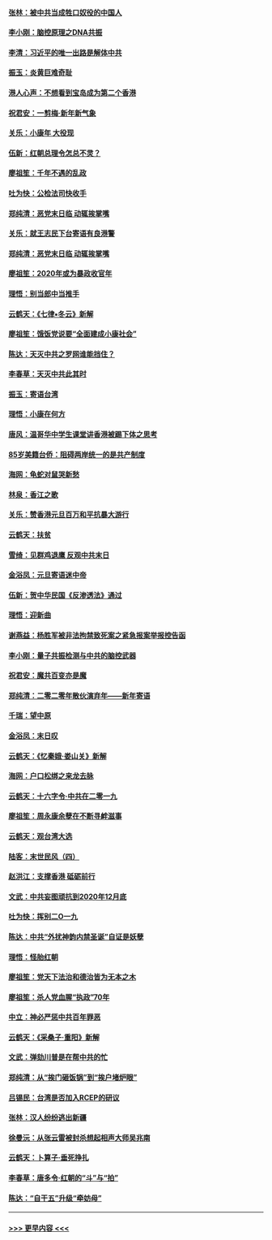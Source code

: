 #### [张林：被中共当成牲口奴役的中国人](../pages/nsc993/n11782397.md?t=01110855) 
#### [李小刚：脑控原理之DNA共振](../pages/nsc993/n11780962.md?t=01110855) 
#### [李清：习近平的唯一出路是解体中共](../pages/nsc993/n11780866.md?t=01110855) 
#### [振玉：炎黄巨难奇耻](../pages/nsc993/n11779632.md?t=01110855) 
#### [港人心声：不想看到宝岛成为第二个香港](../pages/nsc993/n11778817.md?t=01110855) 
#### [祝君安：一剪梅‧新年新气象](../pages/nsc993/n11776340.md?t=01110855) 
#### [关乐：小康年 大役现](../pages/nsc993/n11774213.md?t=01110855) 
#### [伍新：红朝总理令怎总不灵？](../pages/nsc993/n11770813.md?t=01110855) 
#### [廖祖笙：千年不遇的乱政](../pages/nsc993/n11770373.md?t=01110855) 
#### [吐为快：公检法司快收手](../pages/nsc993/n11770359.md?t=01110855) 
#### [郑纯清：恶党末日临 动辄挨掌嘴](../pages/nsc993/n11769912.md?t=01110855) 
#### [关乐：就王志民下台寄语有良港警](../pages/nsc993/n11769903.md?t=01110855) 
#### [郑纯清：恶党末日临 动辄挨掌嘴](../pages/nsc993/n11769356.md?t=01110855) 
#### [廖祖笙：2020年或为暴政收官年](../pages/nsc993/n11768216.md?t=01110855) 
#### [理悟：别当郎中当推手](../pages/nsc993/n11768243.md?t=01110855) 
#### [云鹤天：《七律▪冬云》新解](../pages/nsc993/n11768204.md?t=01110855) 
#### [廖祖笙：饿饭党说要“全面建成小康社会”](../pages/nsc993/n11767482.md?t=01110855) 
#### [陈达：天灭中共之罗网谁能挡住？](../pages/nsc993/n11767465.md?t=01110855) 
#### [李春草：天灭中共此其时](../pages/nsc993/n11767452.md?t=01110855) 
#### [振玉：寄语台湾](../pages/nsc993/n11767432.md?t=01110855) 
#### [理悟：小康在何方](../pages/nsc993/n11767394.md?t=01110855) 
#### [唐风：温哥华中学生课堂讲香港被踢下体之思考](../pages/nsc993/n11766848.md?t=01110855) 
#### [85岁美籍台侨：阻碍两岸统一的是共产制度](../pages/nsc993/n11765043.md?t=01110855) 
#### [海网：龟蛇对鼠哭新愁](../pages/nsc993/n11764895.md?t=01110855) 
#### [林泉：香江之歌](../pages/nsc993/n11764415.md?t=01110855) 
#### [关乐：赞香港元旦百万和平抗暴大游行](../pages/nsc993/n11764382.md?t=01110855) 
#### [云鹤天：扶贫](../pages/nsc993/n11764245.md?t=01110855) 
#### [雪绮：见群鸡退鹰  反观中共末日](../pages/nsc993/n11762112.md?t=01110855) 
#### [金浴凤：元旦寄语迷中帝](../pages/nsc993/n11761788.md?t=01110855) 
#### [伍新：贺中华民国《反渗透法》通过](../pages/nsc993/n11761994.md?t=01110855) 
#### [理悟：迎新曲](../pages/nsc993/n11761152.md?t=01110855) 
#### [谢燕益：杨胜军被非法拘禁致死案之紧急报案举报控告函](../pages/nsc993/n11756134.md?t=01110855) 
#### [李小刚：量子共振检测与中共的脑控武器](../pages/nsc993/n11754518.md?t=01110855) 
#### [祝君安：魔共百变亦是魔](../pages/nsc993/n11754469.md?t=01110855) 
#### [郑纯清：二零二零年散伙演弃年——新年寄语](../pages/nsc993/n11754195.md?t=01110855) 
#### [千瑞：望中原](../pages/nsc993/n11754159.md?t=01110855) 
#### [金浴凤：末日叹](../pages/nsc993/n11752359.md?t=01110855) 
#### [云鹤天：《忆秦娥‧娄山关》新解](../pages/nsc993/n11752348.md?t=01110855) 
#### [海网：户口松绑之来龙去脉](../pages/nsc993/n11752328.md?t=01110855) 
#### [云鹤天：十六字令‧中共在二零一九](../pages/nsc993/n11752305.md?t=01110855) 
#### [廖祖笙：周永康余孽在不断寻衅滋事](../pages/nsc993/n11751013.md?t=01110855) 
#### [云鹤天：观台湾大选](../pages/nsc993/n11751007.md?t=01110855) 
#### [陆客：末世民风（四）](../pages/nsc993/n11749203.md?t=01110855) 
#### [赵洪江：支撑香港 砥砺前行](../pages/nsc993/n11748482.md?t=01110855) 
#### [文武：中共妄图顽抗到2020年12月底](../pages/nsc993/n11748446.md?t=01110855) 
#### [吐为快：挥别二O一九](../pages/nsc993/n11748411.md?t=01110855) 
#### [陈达：中共“外扰神韵内禁圣诞”自证是妖孽](../pages/nsc993/n11748226.md?t=01110855) 
#### [理悟：怪胎红朝](../pages/nsc993/n11748206.md?t=01110855) 
#### [廖祖笙：党天下法治和德治皆为无本之木](../pages/nsc993/n11748135.md?t=01110855) 
#### [廖祖笙：杀人党血腥“执政”70年](../pages/nsc993/n11745144.md?t=01110855) 
#### [中立：神必严惩中共百年罪恶](../pages/nsc993/n11744970.md?t=01110855) 
#### [云鹤天：《采桑子‧重阳》新解](../pages/nsc993/n11744948.md?t=01110855) 
#### [文武：弹劾川普是在帮中共的忙](../pages/nsc993/n11744758.md?t=01110855) 
#### [郑纯清：从“挨门砸饭锅”到“挨户堵炉眼”](../pages/nsc993/n11744745.md?t=01110855) 
#### [吕锡民：台湾是否加入RCEP的研议](../pages/nsc993/n11744701.md?t=01110855) 
#### [张林：汉人纷纷逃出新疆](../pages/nsc993/n11743530.md?t=01110855) 
#### [徐曼沅：从张云雷被封杀想起相声大师吴兆南](../pages/nsc993/n11741816.md?t=01110855) 
#### [云鹤天：卜算子‧垂死挣扎](../pages/nsc993/n11739956.md?t=01110855) 
#### [李春草：唐多令‧红朝的“斗”与“拍”](../pages/nsc993/n11739830.md?t=01110855) 
#### [陈达：“自干五”升级“牵妨母”](../pages/nsc993/n11739724.md?t=01110855) 

----
#### [ >>> 更早内容 <<< ](../indexes/nsc993-earlier.md)

